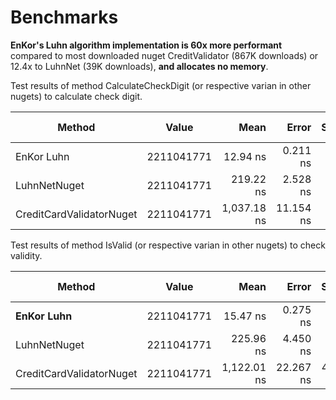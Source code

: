 
# Benchmarks

**EnKor's Luhn algorithm implementation is 60x more performant** compared to most downloaded nuget CreditValidator (867K downloads) or 12.4x to LuhnNet (39K downloads), **and allocates no memory**.


Test results of method CalculateCheckDigit (or respective varian in other nugets) to calculate check digit.

|                   Method |      Value |        Mean |     Error |   StdDev | Ratio | RatioSD |   Gen0 | Allocated | Alloc Ratio |
|------------------------- |----------- |------------:|----------:|---------:|------:|--------:|-------:|----------:|------------:|
|               EnKor Luhn | 2211041771 |    12.94 ns |  0.211 ns | 0.197 ns |  1.00 |    0.00 |      - |         - |          NA |
|             LuhnNetNuget | 2211041771 |   219.22 ns |  2.528 ns | 2.365 ns | 16.95 |    0.35 | 0.0496 |     312 B |          NA |
| CreditCardValidatorNuget | 2211041771 | 1,037.18 ns | 11.154 ns | 9.887 ns | 80.09 |    1.64 | 0.2460 |    1544 B |          NA |


Test results of method IsValid (or respective varian in other nugets) to check validity.

|                   Method |      Value |        Mean |     Error |    StdDev | Ratio | RatioSD |   Gen0 | Allocated | Alloc Ratio |
|------------------------- |----------- |------------:|----------:|----------:|------:|--------:|-------:|----------:|------------:|
|              **EnKor Luhn** | 2211041771 |    15.47 ns |  0.275 ns |  0.257 ns |  1.00 |    0.00 |      - |         - |          NA |
|             LuhnNetNuget | 2211041771 |   225.96 ns |  4.450 ns |  7.910 ns | 14.72 |    0.51 | 0.0381 |     240 B |          NA |
| CreditCardValidatorNuget | 2211041771 | 1,122.01 ns | 22.267 ns | 43.952 ns | 72.61 |    3.09 | 0.2327 |    1464 B |          NA |
